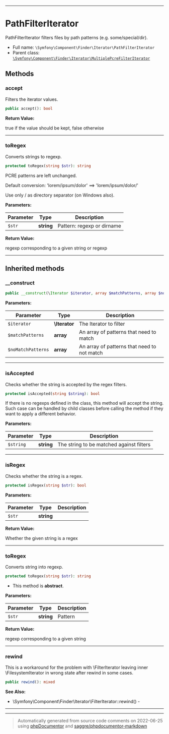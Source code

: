 ***

# PathFilterIterator

PathFilterIterator filters files by path patterns (e.g. some/special/dir).

* Full name: `\Symfony\Component\Finder\Iterator\PathFilterIterator`
* Parent class: [`\Symfony\Component\Finder\Iterator\MultiplePcreFilterIterator`](./MultiplePcreFilterIterator.md)

## Methods

### accept

Filters the iterator values.

```php
public accept(): bool
```

**Return Value:**

true if the value should be kept, false otherwise



***

### toRegex

Converts strings to regexp.

```php
protected toRegex(string $str): string
```

PCRE patterns are left unchanged.

Default conversion:
'lorem/ipsum/dolor' ==>  'lorem\/ipsum\/dolor/'

Use only / as directory separator (on Windows also).

**Parameters:**

| Parameter | Type | Description |
|-----------|------|-------------|
| `$str` | **string** | Pattern: regexp or dirname |

**Return Value:**

regexp corresponding to a given string or regexp



***

## Inherited methods

### __construct

```php
public __construct(\Iterator $iterator, array $matchPatterns, array $noMatchPatterns): mixed
```

**Parameters:**

| Parameter | Type | Description |
|-----------|------|-------------|
| `$iterator` | **\Iterator** | The Iterator to filter |
| `$matchPatterns` | **array** | An array of patterns that need to match |
| `$noMatchPatterns` | **array** | An array of patterns that need to not match |

***

### isAccepted

Checks whether the string is accepted by the regex filters.

```php
protected isAccepted(string $string): bool
```

If there is no regexps defined in the class, this method will accept the string. Such case can be handled by child
classes before calling the method if they want to apply a different behavior.

**Parameters:**

| Parameter | Type | Description |
|-----------|------|-------------|
| `$string` | **string** | The string to be matched against filters |

***

### isRegex

Checks whether the string is a regex.

```php
protected isRegex(string $str): bool
```

**Parameters:**

| Parameter | Type | Description |
|-----------|------|-------------|
| `$str` | **string** |  |

**Return Value:**

Whether the given string is a regex



***

### toRegex

Converts string into regexp.

```php
protected toRegex(string $str): string
```

* This method is **abstract**.

**Parameters:**

| Parameter | Type | Description |
|-----------|------|-------------|
| `$str` | **string** | Pattern |

**Return Value:**

regexp corresponding to a given string



***

### rewind

This is a workaround for the problem with \FilterIterator leaving inner \FilesystemIterator in wrong state after rewind
in some cases.

```php
public rewind(): mixed
```

**See Also:**

* \Symfony\Component\Finder\Iterator\FilterIterator::rewind() -

***


***
> Automatically generated from source code comments on 2022-06-25 using [phpDocumentor](http://www.phpdoc.org/) and [saggre/phpdocumentor-markdown](https://github.com/Saggre/phpDocumentor-markdown)
